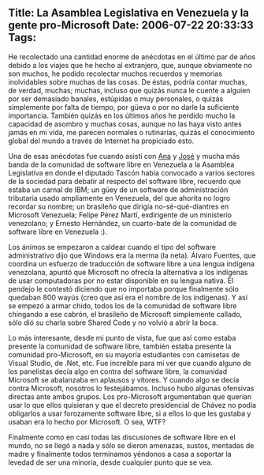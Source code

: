 Title: La Asamblea Legislativa en Venezuela y la gente pro-Microsoft
Date: 2006-07-22 20:33:33
Tags: 
---
<p>He recolectado una cantidad enorme de anécdotas en el último par de años debido a los viajes que he hecho al extranjero, que, aunque obviamente no son muchos, he podido recolectar muchos recuerdos y memorias inolvidables sobre muchas de las cosas. De éstas, podría contar muchas, de verdad, muchas; muchas, incluso que quizás nunca le cuente a alguien por ser demasiado banales, estúpidas o muy personales, o quizás simplemente por falta de tiempo, por güeva o por no darle la suficiente importancia. También quizás en los últimos años he perdido mucho la capacidad de asombro y muchas cosas, aunque no las haya visto antes jamás en mi vida, me parecen normales o rutinarias, quizás el conocimiento global del mundo a través de Internet ha propiciado esto.</p>

<p>Una de esas anécdotas fue cuando asistí con <a target="_blank" href="http://www.anaisabel.net">Ana</a> y <a target="_blank" href="http://bureado.com.ve">José</a> y mucha más banda de la comunidad de software libre en Venezuela a la Asamblea Legislativa en donde el diputado Tascón había convocado a varios sectores de la sociedad para debatir al respecto del software libre, recuerdo que estaba un carnal de IBM; un güey de un software de administración tributaria usado ampliamente en Venezuela, del que ahorita no logro recordar su nombre; un brasileño que dirigía no-sé-qué-diantres en Microsoft Venezuela; Felipe Pérez Martí, exdirigente de un ministerio venezolano; y Ernesto Hernández, un cuarto-bate de la comunidad de software libre en Venezuela :).</p>

<p>Los ánimos se empezaron a caldear cuando el tipo del software administrativo dijo que Windows era la merma (la neta). Álvaro Fuentes, que coordina un esfuerzo de traducción de software libre a una lengua indígena venezolana, apuntó que Microsoft no ofrecía la alternativa a los indígenas de usar computadoras por no estar disponible en su lengua nativa. El pendejo le contestó diciendo que no importaba porque finalmente sólo quedaban 800 wayús (creo que así era el nombre de los indígenas). Y así se empezó a armar chido, todos los de la comunidad de software libre chingando a ese cabrón, el brasileño de Microsoft simplemente callado, sólo dió su charla sobre Shared Code y no volvió a abrir la boca.</p>

<p>Lo más interesante, desde mi punto de vista, fue que así como estaba presente la comunidad de software libre, también estaba presente la comunidad pro-Microsoft, en su mayoría estudiantes con camisetas de Visual Studio, de .Net, etc. Fue increíble para mí ver que cuando alguno de los panelistas decía algo en contra del software libre, la comunidad Microsoft se abalanzaba en aplausos y vítores. Y cuando algo se decía contra Microsoft, nosotros lo festejábamos. Incluso hubo algunas ofensivas directas ante ambos grupos. Los pro-Microsoft argumentaban que querían usar lo que ellos quisieran y que el decreto presidencial de Chávez no podía obligarlos a usar forozamente software libre, si a ellos lo que les gustaba y usaban era lo hecho por Microsoft. O sea, WTF?</p>

<p>Finalmente como en casi todas las discusiones de software libre en el mundo, no se llegó a nada y sólo se dieron amenazas, sustos, mentadas de madre y finalmente todos terminamos yéndonos a casa a soportar la levedad de ser una minoría, desde cualquier punto que se vea.</p>
